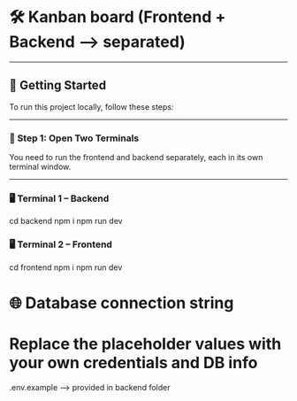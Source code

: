 # 🛠 Kanban board (Frontend + Backend --> separated)



---

## 🚀 Getting Started

To run this project locally, follow these steps:

---

### 📁 Step 1: Open Two Terminals

You need to run the frontend and backend separately, each in its own terminal window.

---

### 🖥 Terminal 1 – Backend
cd backend
npm i
npm run dev

### 🖥 Terminal 2 – Frontend
cd frontend
npm i
npm run dev


# 🌐 Database connection string
# Replace the placeholder values with your own credentials and DB info
.env.example --> provided in backend folder

